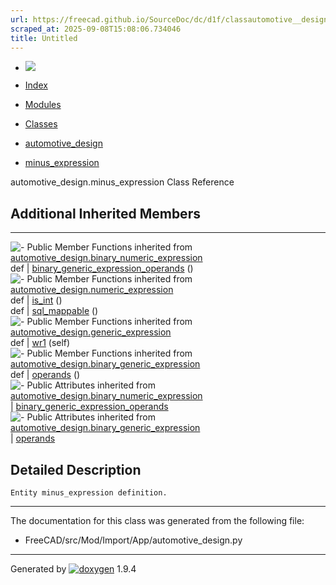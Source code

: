 ```yaml
---
url: https://freecad.github.io/SourceDoc/dc/d1f/classautomotive__design_1_1minus__expression.html
scraped_at: 2025-09-08T15:08:06.734046
title: Untitled
---
```


  * [ ![](https://www.freecad.org/svg/logo-freecad.svg) ](https://freecadweb.org "FreeCAD")
  * [Index](../../index.html "Index")
  * [Modules](../../modules.html "Modules list")
  * [Classes](../../annotated.html "Annotated list")

  * [automotive_design](../../d4/ddf/namespaceautomotive__design.html)
  * [minus_expression](../../dc/d1f/classautomotive__design_1_1minus__expression.html)

automotive_design.minus_expression Class Reference

##  Additional Inherited Members  
  
---  
![-](../../closed.png) Public Member Functions inherited from
[automotive_design.binary_numeric_expression](../../d7/da6/classautomotive__design_1_1binary__numeric__expression.html)  
def | [binary_generic_expression_operands](../../d7/da6/classautomotive__design_1_1binary__numeric__expression.html#a240793235744fdb08bb0abb9a27c3f08) ()  
![-](../../closed.png) Public Member Functions inherited from
[automotive_design.numeric_expression](../../d9/da1/classautomotive__design_1_1numeric__expression.html)  
def | [is_int](../../d9/da1/classautomotive__design_1_1numeric__expression.html#a5062b264880cac65ac02a94eeabaeb90) ()  
def | [sql_mappable](../../d9/da1/classautomotive__design_1_1numeric__expression.html#add40993334c334d5a009ab0800a78d6e) ()  
![-](../../closed.png) Public Member Functions inherited from
[automotive_design.generic_expression](../../d3/d52/classautomotive__design_1_1generic__expression.html)  
def | [wr1](../../d3/d52/classautomotive__design_1_1generic__expression.html#aea35213a5e29cdc6cc6a201099976f3e) (self)  
![-](../../closed.png) Public Member Functions inherited from
[automotive_design.binary_generic_expression](../../da/d4f/classautomotive__design_1_1binary__generic__expression.html)  
def | [operands](../../da/d4f/classautomotive__design_1_1binary__generic__expression.html#a02f66c9c0ff94333142e937c1bf28407) ()  
![-](../../closed.png) Public Attributes inherited from
[automotive_design.binary_numeric_expression](../../d7/da6/classautomotive__design_1_1binary__numeric__expression.html)  
|
[binary_generic_expression_operands](../../d7/da6/classautomotive__design_1_1binary__numeric__expression.html#af2ec3d0d590527a348cde4102e93d9e6)  
![-](../../closed.png) Public Attributes inherited from
[automotive_design.binary_generic_expression](../../da/d4f/classautomotive__design_1_1binary__generic__expression.html)  
|
[operands](../../da/d4f/classautomotive__design_1_1binary__generic__expression.html#aabaa4a6ce4f17d067b7db22ee116a6fc)  
  
## Detailed Description

    
    
    Entity minus_expression definition.

* * *

The documentation for this class was generated from the following file:

  * FreeCAD/src/Mod/Import/App/automotive_design.py

* * *

Generated by
[![doxygen](../../doxygen.svg)](https://www.doxygen.org/index.html) 1.9.4

